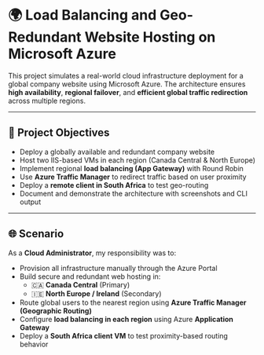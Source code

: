 # 🌍 Load Balancing and Geo-Redundant Website Hosting on Microsoft Azure

This project simulates a real-world cloud infrastructure deployment for a global company website using Microsoft Azure. The architecture ensures **high availability**, **regional failover**, and **efficient global traffic redirection** across multiple regions.

---

## 🎯 Project Objectives

-  Deploy a globally available and redundant company website
-  Host two IIS-based VMs in each region (Canada Central & North Europe)
-  Implement regional **load balancing (App Gateway)** with Round Robin
-  Use **Azure Traffic Manager** to redirect traffic based on user proximity
-  Deploy a **remote client in South Africa** to test geo-routing
-  Document and demonstrate the architecture with screenshots and CLI output

---

## 🌐 Scenario

As a **Cloud Administrator**, my responsibility was to:

- Provision all infrastructure manually through the Azure Portal
- Build secure and redundant web hosting in:
  - 🇨🇦 **Canada Central** (Primary)
  - 🇮🇪 **North Europe / Ireland** (Secondary)
- Route global users to the nearest region using **Azure Traffic Manager (Geographic Routing)**
- Configure **load balancing in each region** using Azure **Application Gateway**
- Deploy a **South Africa client VM** to test proximity-based routing behavior

